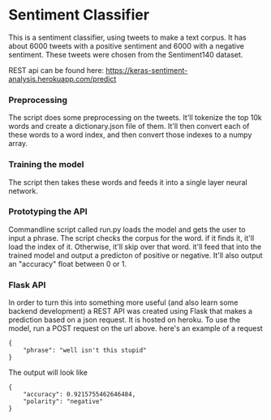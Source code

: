 # Sentiment Classifier

This is a sentiment classifier, using tweets to make a text corpus. It has about 6000 tweets with a positive sentiment and 6000 with a negative sentiment. These tweets were chosen from the Sentiment140 dataset.

REST api can be found here:
https://keras-sentiment-analysis.herokuapp.com/predict

### Preprocessing

The script does some preprocessing on the tweets. It'll tokenize the top 10k words and create a dictionary.json file of them. It'll then convert each of these words to a word index, and then convert those indexes to a numpy array.

### Training the model

The script then takes these words and feeds it into a single layer neural network. 

### Prototyping the API

Commandline script called run.py loads the model and gets the user to input a phrase. The script checks the corpus for the word. if it finds it, it'll load the index of it. Otherwise, it'll skip over that word. it'll feed that into the trained model and output a predicton of positive or negative. It'll also output an "accuracy" float between 0 or 1.

### Flask API

In order to turn this into something more useful (and also learn some backend development) a REST API was created using Flask that makes a prediction based on a json request. It is hosted on heroku. To use the model, run a POST request on the url above. here's an example of a request
```
{
    "phrase": "well isn't this stupid"
}
```
The output will look like

```
{
    "accuracy": 0.9215755462646484,
    "polarity": "negative"
}
```
